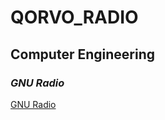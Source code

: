 # **QORVO_RADIO**

## **Computer Engineering**
### *GNU Radio*

[GNU Radio](GNU_Radio/GNU_Radio.MD)

